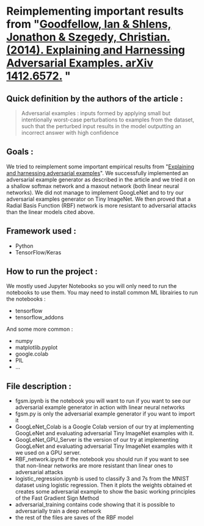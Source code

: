 # Reimplementing important results from "[Goodfellow, Ian &amp; Shlens, Jonathon &amp; Szegedy, Christian. (2014). Explaining and Harnessing Adversarial Examples. arXiv 1412.6572.](https://arxiv.org/abs/1412.6572) "

## Quick definition by the authors of the article :

> Adversarial examples : inputs formed by applying small but intentionally worst-case perturbations to examples from the dataset, such that the perturbed input results in the model outputting an incorrect answer with high confidence

## Goals :

We tried to reimplement some important empirical results from "[Explaining and harnessing adversarial examples](https://arxiv.org/abs/1412.6572)". We successfully implemented an adversarial example generator as described in the article and we tried it on a shallow softmax network and a maxout network (both linear neural networks). We did not manage to implement GoogLeNet and to try our adversarial examples generator on Tiny ImageNet. We then proved that a Radial Basis Function (RBF) network is more resistant to adversarial attacks than the linear models cited above.

## Framework used :

- Python
- TensorFlow/Keras

## How to run the project :

We mostly used Jupyter Notebooks so you will only need to run the notebooks to use them. You may need to install common ML librairies to run the notebooks :

- tensorflow
- tensorflow_addons

And some more common :

- numpy
- matplotlib.pyplot
- google.colab
- PIL
- ...

## File description :

- fgsm.ipynb is the notebook you will want to run if you want to see our adversarial example generator in action with linear neural networks
- fgsm.py is only the adversarial example generator if you want to import it
- GoogLeNet_Colab is a Google Colab version of our try at implementing GoogLeNet and evaluating adversarial Tiny ImageNet examples with it.
- GoogLeNet_GPU_Server is the version of our try at implementing GoogLeNet and evaluating adversarial Tiny ImageNet examples with it we used on a GPU server.
- RBF_network.ipynb if the notebook you should run if you want to see that non-linear networks are more resistant than linear ones to adversarial attacks
- logistic_regression.ipynb is used to classify 3 and 7s from the MNIST dataset using logistic regression. Then it plots the weights obtained et creates some adversarial example to show the basic working principles of the Fast Gradient Sign Method
- adversarial_training contains code showing that it is possible to adversarially train a deep network
- the rest of the files are saves of the RBF model

